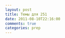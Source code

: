 ```yaml
---
layout: post
title: Темы для 251
date: 2011-08-10T22:16:00
comments: true
categories: prep
---
```


